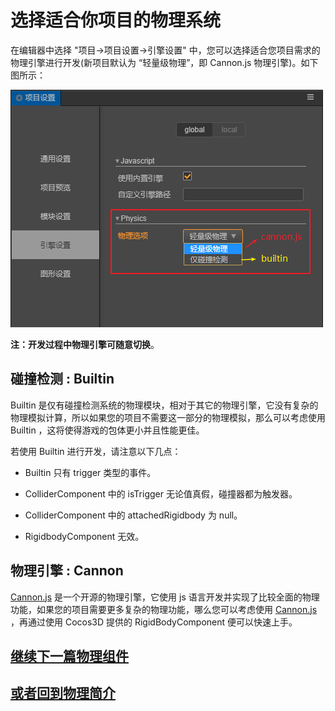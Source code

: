 # 选择适合你项目的物理系统

在编辑器中选择 "项目->项目设置->引擎设置" 中，您可以选择适合您项目需求的物理引擎进行开发(新项目默认为 “轻量级物理”，即 Cannon.js 物理引擎)。如下图所示：

![物理引擎选项](img/PhysicsEngineOption.png)  

**注：开发过程中物理引擎可随意切换**。

## 碰撞检测 : Builtin

Builtin 是仅有碰撞检测系统的物理模块，相对于其它的物理引擎，它没有复杂的物理模拟计算，所以如果您的项目不需要这一部分的物理模拟，那么可以考虑使用 Builtin ，这将使得游戏的包体更小并且性能更佳。

若使用 Builtin 进行开发，请注意以下几点：

- Builtin 只有 trigger 类型的事件。

- ColliderComponent 中的 isTrigger 无论值真假，碰撞器都为触发器。

- ColliderComponent 中的 attachedRigidbody 为 null。

- RigidbodyComponent 无效。

## 物理引擎 : Cannon

[Cannon.js](https://github.com/cocos-creator/cannon.js) 是一个开源的物理引擎，它使用 js 语言开发并实现了比较全面的物理功能，如果您的项目需要更多复杂的物理功能，哪么您可以考虑使用 [Cannon.js](https://github.com/cocos-creator/cannon.js) ，再通过使用 Cocos3D 提供的 RigidBodyComponent 便可以快速上手。

## [**继续下一篇**物理组件](physics-component.md)

## [**或者回到**物理简介](physics.md)

